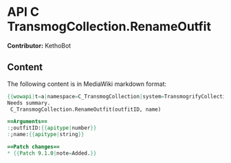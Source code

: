# API C TransmogCollection.RenameOutfit

**Contributor:** KethoBot

## Content

The following content is in MediaWiki markdown format:

```mediawiki
{{wowapi|t=a|namespace=C_TransmogCollection|system=TransmogrifyCollection}}
Needs summary.
 C_TransmogCollection.RenameOutfit(outfitID, name)

==Arguments==
:;outfitID:{{apitype|number}}
:;name:{{apitype|string}}

==Patch changes==
* {{Patch 9.1.0|note=Added.}}
```